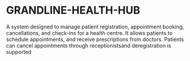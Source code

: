 # GRANDLINE-HEALTH-HUB
A system designed to manage patient registration, appointment booking, cancellations, and check-ins for a health centre. It allows patients to schedule appointments, and receive prescriptions from doctors. Patients can cancel appointments through receptionistsand deregistration is supported
